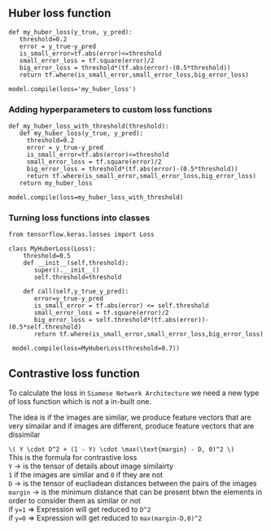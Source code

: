 
## Huber loss function

```
def my_huber_loss(y_true, y_pred):
   threshold=0.2
   error = y_true-y_pred
   is_small_error=tf.abs(error)<=threshold
   small_error_loss = tf.square(error)/2
   big_error_loss = threshold*(tf.abs(error)-(0.5*threshold))
   return tf.where(is_small_error,small_error_loss,big_error_loss)

```

```
model.compile(loss='my_huber_loss')

```

### Adding hyperparameters to custom loss functions

```
def_my_huber_loss_with_threshold(threshold):
   def my_huber_loss(y_true, y_pred):
     threshold=0.2
     error = y_true-y_pred
     is_small_error=tf.abs(error)<=threshold
     small_error_loss = tf.square(error)/2
     big_error_loss = threshold*(tf.abs(error)-(0.5*threshold))
     return tf.where(is_small_error,small_error_loss,big_error_loss)
   return my_huber_loss  

```

```
model.compile(loss=my_huber_loss_with_threshold) 

``` 
### Turning loss functions into classes

```
from tensorflow.keras.losses import Loss

class MyHuberLoss(Loss):
    threshold=0.5
    def __init__(self,threshold):
       super().__init__()
       self.threshold=threshold
    
    def call(self,y_true_y_pred):
       error=y_true-y_pred
       is_small_error = tf.abs(error) <= self.threshold
       small_error_loss = tf.square(error)/2
       big_error_loss = self.threshold*(tf.abs(error))-(0.5*self.threshold)
       return tf.where(is_small_error,small_error_loss,big_error_loss)

 ```

```
 model.compile(loss=MyHuberLoss(threshold=0.7))

```   
## Contrastive loss function

To calculate the loss in `Siamese Network Architecture` we need a new type of loss function which is not a in-built one.  
  
The idea is if the images are similar, we produce feature vectors that are very simailar and if images are different, produce feature vectors that are dissimilar  

`\( Y \cdot D^2 + (1 - Y) \cdot \max(\text{margin} - D, 0)^2 \)`  
This is the formula for contrastive loss  
`Y` -> is the tensor of details about image similairty  
     `1` if the images are similar and `0` if they are not  
`D` -> is the tensor of eucliadean distances between the pairs of the images  
`margin` -> is the minimum distance that can be present btwn the elements in order to consider them as similar or not  
if `y=1` => Expression will get reduced to `D^2`  
if `y=0` => Expression will get reduced to `max(margin-D,0)^2`  


